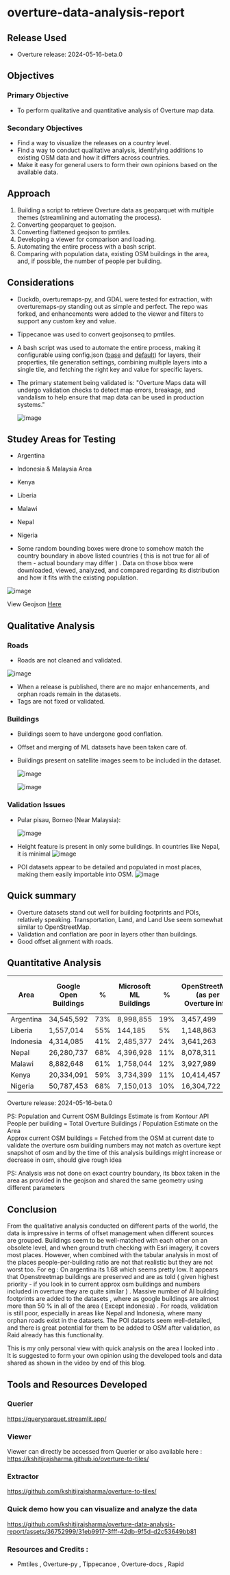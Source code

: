 # overture-data-analysis-report


## Release Used

-  Overture release: 2024-05-16-beta.0


## Objectives

### Primary Objective
- To perform qualitative and quantitative analysis of Overture map data.

### Secondary Objectives
- Find a way to visualize the releases on a country level.
- Find a way to conduct qualitative analysis, identifying additions to existing OSM data and how it differs across countries.
- Make it easy for general users to form their own opinions based on the available data.

## Approach

1. Building a script to retrieve Overture data as geoparquet with multiple themes (streamlining and automating the process).
2. Converting geoparquet to geojson.
3. Converting flattened geojson to pmtiles.
4. Developing a viewer for comparison and loading.
5. Automating the entire process with a bash script.
6. Comparing with population data, existing OSM buildings in the area, and, if possible, the number of people per building.

## Considerations

- Duckdb, overturemaps-py, and GDAL were tested for extraction, with overturemaps-py standing out as simple and perfect. The repo was forked, and enhancements were added to the viewer and filters to support any custom key and value.
- Tippecanoe was used to convert geojsonseq to pmtiles.
- A bash script was used to automate the entire process, making it configurable using config.json ([base](https://github.com/kshitijrajsharma/overture-to-tiles/blob/master/scripts/base_theme.json) and [default](https://github.com/kshitijrajsharma/overture-to-tiles/blob/master/scripts/default_theme.json)) for layers, their properties, tile generation settings, combining multiple layers into a single tile, and fetching the right key and value for specific layers.
- The primary statement being validated is: "Overture Maps data will undergo validation checks to detect map errors, breakage, and vandalism to help ensure that map data can be used in production systems."

  ![image](https://github.com/kshitijrajsharma/overture-data-analysis-report/assets/36752999/363fbb4f-8a46-4e86-b28e-0a0bad12dbc3)


## Studey Areas for Testing

- Argentina
- Indonesia & Malaysia Area
- Kenya
- Liberia
- Malawi
- Nepal
- Nigeria

- Some random bounding boxes were drone to somehow match the country boundary in above listed countries ( this is not true for all of them - actual boundary may differ ) . Data on those bbox were downloaded, viewed, analyzed, and compared regarding its distribution and how it fits with the existing population.

![image](https://github.com/kshitijrajsharma/overture-data-analysis-report/assets/36752999/7e038bdd-082d-4c8d-a310-5ff1bc350f8d)

View Geojson [Here](data/study-area.geojson)

## Qualitative Analysis

### Roads
- Roads are not cleaned and validated.

![image](https://github.com/kshitijrajsharma/overture-data-analysis-report/assets/36752999/adcb947e-4cf4-45ea-bf5e-2199c4332c4b)
- When a release is published, there are no major enhancements, and orphan roads remain in the datasets.
- Tags are not fixed or validated.

### Buildings
- Buildings seem to have undergone good conflation.
- Offset and merging of ML datasets have been taken care of.
- Buildings present on satellite images seem to be included in the dataset.

  ![image](https://github.com/kshitijrajsharma/overture-data-analysis-report/assets/36752999/9d2c6e96-2905-4b80-8016-e2fe8e7378f9)

  ![image](https://github.com/kshitijrajsharma/overture-data-analysis-report/assets/36752999/c18fa3b2-cad6-4d21-9f8e-eba76ff9dcbf)

### Validation Issues
- Pular pisau, Borneo (Near Malaysia):

  ![image](https://github.com/kshitijrajsharma/overture-data-analysis-report/assets/36752999/665d06de-567d-4b80-b869-42116a77d4ca)

 - Height feature is present in only some buildings. In countries like Nepal, it is minimal
   ![image](https://github.com/kshitijrajsharma/overture-data-analysis-report/assets/36752999/7a685baa-2a0f-4d5e-babf-e775f1b8bbc0)

- POI datasets appear to be detailed and populated in most places, making them easily importable into OSM.
![image](https://github.com/kshitijrajsharma/overture-data-analysis-report/assets/36752999/dc9e7168-d2cf-4601-adc8-e6d34ff6f135)

## Quick summary 
- Overture datasets stand out well for building footprints and POIs, relatively speaking. Transportation, Land, and Land Use seem somewhat similar to OpenStreetMap.
- Validation and conflation are poor in layers other than buildings.
- Good offset alignment with roads.

## Quantitative Analysis

| Area      | Google Open Buildings | %    | Microsoft ML Buildings | %    | OpenStreetMap (as per Overture info) | %   | Total Overture Buildings | Population Estimate | P.E. (in mil) | People per Building | Approx Current OSM Buildings |
|-----------|-----------------------|------|------------------------|------|-------------------------------------|------|--------------------------|---------------------|----------------|---------------------|------------------------------|
| Argentina | 34,545,592            | 73%  | 8,998,855              | 19%  | 3,457,499                          | 7%   | 47,001,946               | 78,765,589          | 78.77          | 1.68               | 3,497,866                    |
| Liberia   | 1,557,014             | 55%  | 144,185                | 5%   | 1,148,863                          | 40%  | 2,850,062                | 10,157,546          | 10.16          | 3.56               | 1,151,027                    |
| Indonesia | 4,314,085             | 41%  | 2,485,377              | 24%  | 3,641,263                          | 35%  | 10,440,725               | 27,523,228          | 27.52          | 2.64               | 3,651,924                    |
| Nepal     | 26,280,737            | 68%  | 4,396,928              | 11%  | 8,078,311                          | 21%  | 38,755,976               | 129,874,888         | 129.87         | 3.35               | 8,243,272                    |
| Malawi    | 8,882,648             | 61%  | 1,758,044              | 12%  | 3,927,989                          | 27%  | 14,568,681               | 29,256,446          | 29.26          | 2.01               | 3,943,125                    |
| Kenya     | 20,334,091            | 59%  | 3,734,399              | 11%  | 10,414,457                         | 30%  | 34,482,947               | 75,320,339          | 75.32          | 2.18               | 10,557,014                   |
| Nigeria   | 50,787,453            | 68%  | 7,150,013              | 10%  | 16,304,722                         | 22%  | 74,242,188               | 252,698,591         | 252.70         | 3.40               | 17,966,401                   |

Overture release: 2024-05-16-beta.0

PS: Population and Current OSM Buildings Estimate is from Kontour API  
People per building = Total Overture Buildings / Population Estimate on the Area  
Approx current OSM buildings = Fetched from the OSM at current date to validate the overture osm building numbers may not match as overture kept snapshot of osm and by the time of this analysis buildings might increase or decrease in osm, should give rough idea  

PS: Analysis was not done on exact country boundary, its bbox taken in the area as provided in the geojson and shared the same geometry using different parameters


## Conclusion

From the qualitative analysis conducted on different parts of the world, the data is impressive in terms of offset management when different sources are grouped. Buildings seem to be well-matched with each other on an obsolete level, and when ground truth checking with Esri imagery, it covers most places. However, when combined with the tabular analysis in most of the places people-per-building ratio are not that realistic but they are not worst too. For eg : On argentina its 1.68 which seems pretty low. It appears that Openstreetmap buildings are preserved and are as told ( given highest priority - if you look in to current approx osm buildings and numbers included in overture they are quite similar ) . Massive number of AI building footprints are added to the datasets  , where as google buildings are almost more than 50 % in all of the area ( Except indonesia) . For roads, validation is still poor, especially in areas like Nepal and Indonesia, where many orphan roads exist in the datasets. The POI datasets seem well-detailed, and there is great potential for them to be added to OSM after validation, as Raid already has this functionality.

This is my only personal view with quick analysis on the area I looked into . It is suggested to form your own opinion using the developed tools and data shared as shown in the video by end of this blog.

## Tools and Resources Developed

### Querier 

https://queryparquet.streamlit.app/ 

### Viewer

Viewer can directly be accessed from Querier or also available here : https://kshitijrajsharma.github.io/overture-to-tiles/ 


### Extractor 

https://github.com/kshitijrajsharma/overture-to-tiles/ 


### Quick demo how you can visualize and analyze the data 


https://github.com/kshitijrajsharma/overture-data-analysis-report/assets/36752999/31eb9917-3fff-42db-9f5d-d2c53649bb81

### Resources and Credits : 
- Pmtiles , Overture-py , Tippecanoe , Overture-docs , Rapid 
